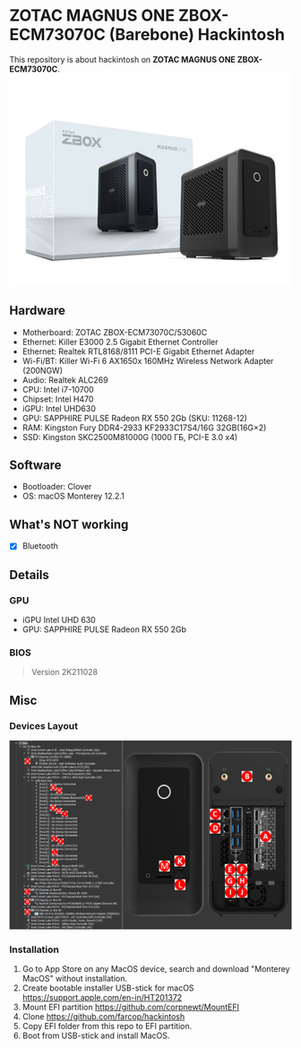 # 	ZOTAC MAGNUS ONE ZBOX-ECM73070C (Barebone) Hackintosh

This repository is about hackintosh on **ZOTAC MAGNUS ONE ZBOX-ECM73070C**.
![Device](pictures/zotac-magnus-one.jpeg "Device")

## Hardware

* Motherboard: ZOTAC ZBOX-ECM73070C/53060C
 * Ethernet: Killer E3000 2.5 Gigabit Ethernet Controller
 * Ethernet: Realtek RTL8168/8111 PCI-E Gigabit Ethernet Adapter
 * Wi-Fi/BT: Killer Wi-Fi 6 AX1650x 160MHz Wireless Network Adapter (200NGW)
 * Audio: Realtek ALC269
* CPU: Intel i7-10700
* Chipset: Intel H470
* iGPU: Intel UHD630
* GPU: SAPPHIRE PULSE Radeon RX 550 2Gb (SKU: 11268-12)
* RAM: Kingston Fury DDR4-2933 KF2933C17S4/16G 32GB(16G×2)
* SSD: Kingston SKC2500M81000G (1000 ГБ, PCI-E 3.0 x4)

## Software

* Bootloader: Clover
* OS: macOS Monterey 12.2.1

## What's NOT working

- [x] Bluetooth

## Details

### GPU

* iGPU Intel UHD 630
* GPU: SAPPHIRE PULSE Radeon RX 550 2Gb

### BIOS

> Version 2K211028

## Misc

### Devices Layout

![Devices Layout](pictures/magnus-one-bus-anno-w-arrows.png "Devices Layout")

### Installation

1. Go to App Store on any MacOS device, search and download "Monterey MacOS" without installation.
2. Create bootable installer USB-stick for macOS https://support.apple.com/en-in/HT201372
3. Mount EFI partition https://github.com/corpnewt/MountEFI
4. Clone https://github.com/farcop/hackintosh
5. Copy EFI folder from this repo to EFI partition.
6. Boot from USB-stick and install MacOS. 
